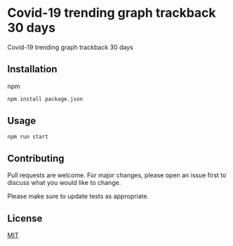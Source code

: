 # Covid-19 trending graph trackback 30 days

Covid-19 trending graph trackback 30 days

## Installation

npm 

```bash
npm install package.json
```

## Usage

```nodejs
npm run start
```

## Contributing
Pull requests are welcome. For major changes, please open an issue first to discuss what you would like to change.

Please make sure to update tests as appropriate.

## License
[MIT](https://choosealicense.com/licenses/mit/)
